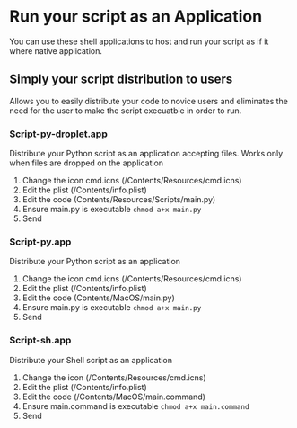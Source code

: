 # Run your script as an Application
You can use these shell applications to host and run your script as if it where native application.

## Simply your script distribution to users
Allows you to easily distribute your code to novice users and eliminates the need for the user to make the script execuatble in order to run.

### Script-py-droplet.app
Distribute your Python script as an application accepting files.
Works only when files are dropped on the application
1. Change the icon cmd.icns (/Contents/Resources/cmd.icns)
2. Edit the plist (/Contents/info.plist)
3. Edit the code (Contents/Resources/Scripts/main.py)
4. Ensure main.py is executable `chmod a+x main.py`
5. Send

### Script-py.app
Distribute your Python script as an application
1. Change the icon cmd.icns (/Contents/Resources/cmd.icns)
2. Edit the plist (/Contents/info.plist)
3. Edit the code (Contents/MacOS/main.py)
4. Ensure main.py is executable `chmod a+x main.py`
5. Send

### Script-sh.app
Distribute your Shell script as an application
1. Change the icon (/Contents/Resources/cmd.icns)
2. Edit the plist (/Contents/info.plist)
3. Edit the code (/Contents/MacOS/main.command)
4. Ensure main.command is executable `chmod a+x main.command`
5. Send
